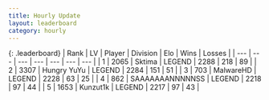 ```yaml
---
title: Hourly Update
layout: leaderboard
category: hourly
---
```


{: .leaderboard}
| Rank | LV | Player | Division | Elo | Wins | Losses |
| --- | --- | --- | --- | --- | --- | --- |
| <span data-change="0">1</span> | 2065 | <span title="ID: 353063">Sktima</span> | LEGEND | <span data-change="0">2288</span> | <span data-change="0">218</span> | <span data-change="0">89</span> |
| <span data-change="0">2</span> | 3307 | <span title="ID: 164871">Hungry YuYu</span> | LEGEND | <span data-change="0">2284</span> | <span data-change="0">151</span> | <span data-change="0">51</span> |
| <span data-change="0">3</span> | 703 | <span title="ID: 261794">MalwareHD</span> | LEGEND | <span data-change="0">2228</span> | <span data-change="0">63</span> | <span data-change="0">25</span> |
| <span data-change="0">4</span> | 862 | <span title="ID: 174294">SAAAAAAANNNNNSS</span> | LEGEND | <span data-change="0">2218</span> | <span data-change="0">97</span> | <span data-change="0">44</span> |
| <span data-change="1">5</span> | 1653 | <span title="ID: 392407">Kunzut1k</span> | LEGEND | <span data-change="3">2217</span> | <span data-change="1">97</span> | <span data-change="0">43</span> |